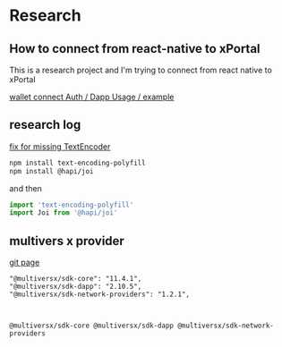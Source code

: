 # Research

## How to connect from react-native to xPortal

This is a research project and I'm trying to connect from react native to xPortal

[wallet connect Auth / Dapp Usage / example](https://docs.walletconnect.com/2.0/javascript/auth/dapp-usage)

## research log
[fix for missing TextEncoder](https://github.com/hapijs/joi/issues/2141#issuecomment-546440380)
```bash
npm install text-encoding-polyfill
npm install @hapi/joi
```
and then
```javascript
import 'text-encoding-polyfill'
import Joi from '@hapi/joi'
```

## multivers x provider
[git page](https://github.com/multiversx/mx-sdk-js-wallet-connect-provider)

```
"@multiversx/sdk-core": "11.4.1",
"@multiversx/sdk-dapp": "2.10.5",
"@multiversx/sdk-network-providers": "1.2.1",



@multiversx/sdk-core @multiversx/sdk-dapp @multiversx/sdk-network-providers
```

